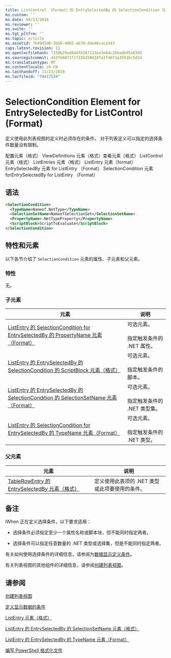 ```yaml
---
title: ListControl （Format）的 EntrySelectedBy 的 SelectionCondition 元素 |Microsoft Docs
ms.custom: ''
ms.date: 09/13/2016
ms.reviewer: ''
ms.suite: ''
ms.tgt_pltfrm: ''
ms.topic: article
ms.assetid: 7649d5d0-2b56-49b5-a670-dde46caca343
caps.latest.revision: 11
ms.openlocfilehash: 7150b29ad84dfb587215ee3e64c356adbd5a6305
ms.sourcegitcommit: d43f66071f1f33b350d34fa1f46f3a35910c5d24
ms.translationtype: MT
ms.contentlocale: zh-CN
ms.lasthandoff: 11/23/2019
ms.locfileid: "74417534"
---
```

# <a name="selectioncondition-element-for-entryselectedby-for-listcontrol-format"></a>SelectionCondition Element for EntrySelectedBy for ListControl (Format)

定义使用此列表视图的定义时必须存在的条件。 对于列表定义可以指定的选择条件数量没有限制。

配置元素（格式） ViewDefinitions 元素（格式）查看元素（格式） ListControl 元素（格式） ListEntries 元素（格式） ListEntry 元素（format） EntrySelectedBy 元素 for ListEntry （Format） SelectionCondition 元素 forEntrySelectedBy for ListEntry （Format）

## <a name="syntax"></a>语法

```xml
<SelectionCondition>
  <TypeName>Nameof.NetType</TypeName>
  <SelectionSetName>NameofSelectionSet</SelectionSetName>
  <PropertyName>.NetTypeProperty</PropertyName>
  <ScriptBlock>ScriptToEvaluate</ScriptBlock>
</SelectionCondition>
```

## <a name="attributes-and-elements"></a>特性和元素

以下各节介绍了 `SelectionCondition` 元素的属性、子元素和父元素。

### <a name="attributes"></a>特性

无。

### <a name="child-elements"></a>子元素

|元素|说明|
|-------------|-----------------|
|[ListEntry 的 SelectionCondition for EntrySelectedBy 的 PropertyName 元素（Format）](./propertyname-element-for-selectioncondition-for-entryselectedby-for-listcontrol-format.md)|可选元素。<br /><br /> 指定触发条件的 .NET 属性。|
|[ListEntry 的 EntrySelectedBy 的 SelectionCondition 的 ScriptBlock 元素（格式）](./scriptblock-element-for-selectioncondition-for-entryselectedby-for-listcontrol-format.md)|可选元素。<br /><br /> 指定触发条件的脚本。|
|[ListEntry 的 EntrySelectedBy 的 SelectionCondition 的 SelectionSetName 元素（Format）](./selectionsetname-element-for-selectioncondition-for-entryselectedby-for-listentry-format.md)|可选元素。<br /><br /> 指定触发条件的 .NET 类型集。|
|[ListEntry 的 SelectionCondition for EntrySelectedBy 的 TypeName 元素（Format）](./typename-element-for-selectioncondition-for-entryselectedby-for-listcontrol-format.md)|可选元素。<br /><br /> 指定触发条件的 .NET 类型。|

### <a name="parent-elements"></a>父元素

|元素|说明|
|-------------|-----------------|
|[TableRowEntry 的 EntrySelectedBy 元素（格式）](./entryselectedby-element-for-tablerowentry-for-tablecontrol-format.md)|定义使用此表项的 .NET 类型或此项要使用的条件。|

## <a name="remarks"></a>备注

lWhen 正在定义选择条件，以下要求适用：

- 选择条件必须指定至少一个属性名称或脚本块，但不能同时指定两者。

- 选择条件可以指定任意数量的 .NET 类型或选择集，但是不能同时指定两者。

有关如何使用选择条件的详细信息，请参阅为[数据显示定义条件](./defining-conditions-for-displaying-data.md)。

有关列表视图的其他组件的详细信息，请参阅[创建列表视图](./creating-a-list-view.md)。

## <a name="see-also"></a>请参阅

[创建列表视图](./creating-a-list-view.md)

[定义显示数据的条件](./defining-conditions-for-displaying-data.md)

[ListEntry 元素（格式）](./listentry-element-for-listcontrol-format.md)

[ListEntry 的 EntrySelectedBy 的 SelectionSetName 元素（格式）](./selectionsetname-element-for-entryselectedby-for-listcontrol-format.md)

[ListEntry 的 EntrySelectedBy 的 TypeName 元素（Format）](/powershell/scripting/developer/format/typename-element-for-entryselectedby-for-listcontrol-format)

[编写 PowerShell 格式化文件](./writing-a-powershell-formatting-file.md)
